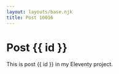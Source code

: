 ```yaml
---
layout: layouts/base.njk
title: Post 10016
---
```


# Post {{ id }}

This is post {{ id }} in my Eleventy project.
